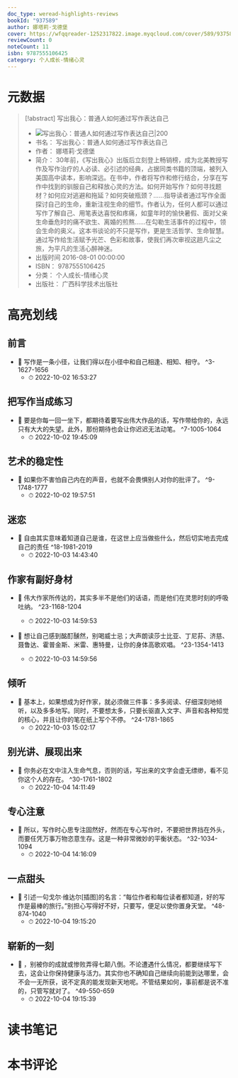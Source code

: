```yaml
---
doc_type: weread-highlights-reviews
bookId: "937589"
author: 娜塔莉·戈德堡
cover: https://wfqqreader-1252317822.image.myqcloud.com/cover/589/937589/t7_937589.jpg
reviewCount: 0
noteCount: 11
isbn: 9787555106425
category: 个人成长-情绪心灵
---
```

# 元数据
> [!abstract] 写出我心：普通人如何通过写作表达自己
> - ![ 写出我心：普通人如何通过写作表达自己|200](https://wfqqreader-1252317822.image.myqcloud.com/cover/589/937589/t7_937589.jpg)
> - 书名： 写出我心：普通人如何通过写作表达自己
> - 作者： 娜塔莉·戈德堡
> - 简介： 30年前，《写出我心》出版后立刻登上畅销榜，成为北美教授写作及写作治疗的人必读、必引述的经典，占据同类书籍的顶端，被列入美国高中读本，影响深远。在书中，作者将写作和修行结合，分享在写作中找到的驯服自己和释放心灵的方法。如何开始写作？如何寻找题材？如何应对逃避和拖延？如何突破瓶颈？……指导读者通过写作全面探讨自己的生命，重新注视生命的细节。作者认为，任何人都可以通过写作了解自己、用笔表达喜悦和疼痛，如童年时的愉快暑假、面对父亲生命垂危时的痛不欲生、离婚的煎熬……在勾勒生活事件的过程中，领会生命的奥义。这本书谈论的不只是写作，更是生活哲学、生命智慧。通过写作给生活赋予光芒、色彩和故事，使我们再次审视这趟凡尘之旅，为平凡的生活心醉神迷。
> - 出版时间 2016-08-01 00:00:00
> - ISBN： 9787555106425
> - 分类： 个人成长-情绪心灵
> - 出版社： 广西科学技术出版社

# 高亮划线

## 前言


- 📌 写作是一条小径，让我们得以在小径中和自己相逢、相知、相守。 ^3-1627-1656
    - ⏱ 2022-10-02 16:53:27 
## 把写作当成练习


- 📌 要是你每一回一坐下，都期待着要写出伟大作品的话，写作带给你的，永远只有大大的失望。此外，那份期待也会让你迟迟无法动笔。 ^7-1005-1064
    - ⏱ 2022-10-02 19:45:09 
## 艺术的稳定性


- 📌 如果你不害怕自己内在的声音，也就不会畏惧别人对你的批评了。 ^9-1748-1777
    - ⏱ 2022-10-02 19:57:51 
## 迷恋


- 📌 自由其实意味着知道自己是谁，在这世上应当做些什么，然后切实地去完成自己的责任 ^18-1981-2019
    - ⏱ 2022-10-03 14:43:40 
## 作家有副好身材


- 📌 伟大作家所传达的，其实多半不是他们的话语，而是他们在灵思时刻的呼吸吐纳。 ^23-1168-1204
    - ⏱ 2022-10-03 14:59:53 

- 📌 想让自己感到酩酊醺然，别喝威士忌；大声朗读莎士比亚、丁尼荪、济慈、聂鲁达、霍普金斯、米雷、惠特曼，让你的身体高歌欢唱。 ^23-1354-1413
    - ⏱ 2022-10-03 14:59:56 
## 倾听


- 📌 基本上，如果想成为好作家，就必须做三件事：多多阅读、仔细深刻地倾听，以及多多地写。同时，不要想太多，只要长驱直入文字、声音和各种知觉的核心，并且让你的笔在纸上写个不停。 ^24-1781-1865
    - ⏱ 2022-10-03 15:02:17 
## 别光讲、展现出来


- 📌 你务必在文中注入生命气息，否则的话，写出来的文字会虚无缥缈，看不见你这个人的存在。 ^30-1761-1802
    - ⏱ 2022-10-04 14:11:49 
## 专心注意


- 📌 所以，写作时心思专注固然好，然而在专心写作时，不要把世界挡在外头，而要任凭万事万物恣意生存。这是一种非常微妙的平衡状态。 ^32-1034-1094
    - ⏱ 2022-10-04 14:16:09 
## 一点甜头


- 📌 引述一句戈尔·维达尔[插图]的名言：“每位作者和每位读者都知道，好的写作是最棒的旅行。”别担心写得好不好，只要写，便足以使你置身天堂。 ^48-874-1040
    - ⏱ 2022-10-04 19:15:20 
## 崭新的一刻


- 📌 ，别被你的成就或惨败弄得七颠八倒。不论遭遇什么情况，都要继续写下去，这会让你保持健康与活力。其实你也不确知自己继续向前能到达哪里，会不会一无所获，说不定真的能发现新天地呢。不管结果如何，事前都是说不准的，只管写就对了。 ^49-550-659
    - ⏱ 2022-10-04 19:15:39 
# 读书笔记

# 本书评论
